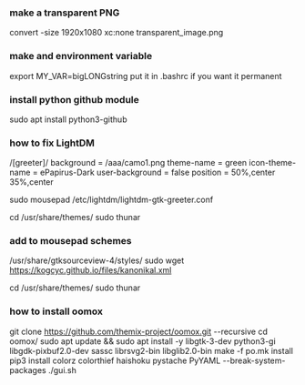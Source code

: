 ### make a transparent PNG ###

convert -size 1920x1080 xc:none transparent_image.png

### make and environment variable ###

export MY_VAR=bigLONGstring
put it in .bashrc if you want it permanent

### install python github module ###

sudo apt install python3-github

### how to fix LightDM ###

/[greeter]/
background = /aaa/camo1.png
theme-name = green
icon-theme-name = ePapirus-Dark
user-background = false
position = 50%,center 35%,center

sudo mousepad /etc/lightdm/lightdm-gtk-greeter.conf

cd /usr/share/themes/
sudo thunar

### add to mousepad schemes ###

/usr/share/gtksourceview-4/styles/
sudo wget https://kogcyc.github.io/files/kanonikal.xml

cd /usr/share/themes/
sudo thunar

### how to install oomox ###

git clone https://github.com/themix-project/oomox.git --recursive
cd oomox/
sudo apt update && sudo apt install -y libgtk-3-dev python3-gi libgdk-pixbuf2.0-dev sassc librsvg2-bin libglib2.0-bin
make -f po.mk install
pip3 install colorz colorthief haishoku pystache PyYAML --break-system-packages
./gui.sh 

